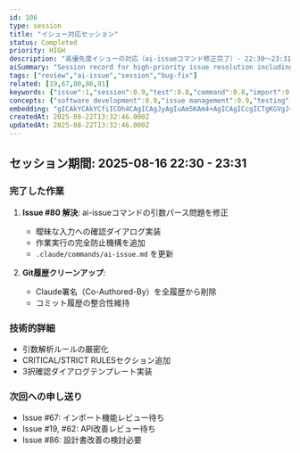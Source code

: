 ```yaml
---
id: 106
type: session
title: "イシュー対応セッション"
status: Completed
priority: HIGH
description: "高優先度イシューの対応（ai-issueコマンド修正完了）- 22:30〜23:31"
aiSummary: "Session record for high-priority issue resolution including AI command fixes, import function review, API improvements, and design document updates. Previous session completed AI command role redefinition and resolved test memory leak issues."
tags: ["review","ai-issue","session","bug-fix"]
related: [19,67,80,86,91]
keywords: {"issue":1,"session":0.9,"test":0.8,"command":0.8,"import":0.8}
concepts: {"software development":0.9,"issue management":0.9,"testing":0.8,"debugging":0.7,"api development":0.7}
embedding: "gICAkYCAkYCfiICOh4CAgICAgJyAgIuAm5KAm4+AgICAgICcgICTgKGVgJ+RgICAgICAmYCAkoCjj4CWi4CAgICAgJmAgImAmoSAkoOAgICAgICLgICBgI6MgJKIgICAgICAgYCAgYCUgoCFgYCAgICAgIOAgIiAnICAg4CAgIA="
createdAt: 2025-08-22T13:32:46.000Z
updatedAt: 2025-08-22T13:32:46.000Z
---
```


## セッション期間: 2025-08-16 22:30 - 23:31

### 完了した作業
1. **Issue #80 解決**: ai-issueコマンドの引数パース問題を修正
   - 曖昧な入力への確認ダイアログ実装
   - 作業実行の完全防止機構を追加
   - `.claude/commands/ai-issue.md` を更新

2. **Git履歴クリーンアップ**: 
   - Claude署名（Co-Authored-By）を全履歴から削除
   - コミット履歴の整合性維持

### 技術的詳細
- 引数解析ルールの厳密化
- CRITICAL/STRICT RULESセクション追加
- 3択確認ダイアログテンプレート実装

### 次回への申し送り
- Issue #67: インポート機能レビュー待ち
- Issue #19, #62: API改善レビュー待ち
- Issue #86: 設計書改善の検討必要